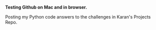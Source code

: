 **Testing Github on Mac and in browser.**

Posting my Python code answers to the challenges in Karan's Projects Repo.
